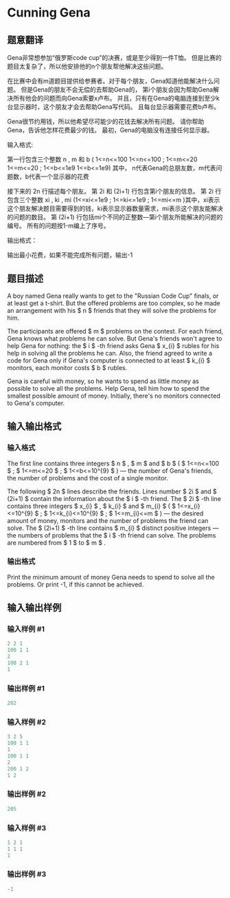 # Cunning Gena

## 题意翻译

Gena非常想参加“俄罗斯code cup”的决赛，或是至少得到一件T恤。 但是比赛的题目太复杂了，所以他安排他的n个朋友帮他解决这些问题。

在比赛中会有m道题目提供给参赛者。对于每个朋友，Gena知道他能解决什么问题。 但是Gena的朋友不会无偿的去帮助Gena的， 第i个朋友会因为帮助Gena解决所有他会的问题而向Gena索要x卢布。 并且，只有在Gena的电脑连接到至少k台显示器时，这个朋友才会去帮助Gena写代码。 且每台显示器需要花费b卢布。

Gena很节约用钱，所以他希望尽可能少的花钱去解决所有问题。 请你帮助Gena，告诉他怎样花费最少的钱。 最初，Gena的电脑没有连接任何显示器。

输入格式:

第一行包含三个整数 n , m 和 b ( 1<=n<=100 1<=n<=100 ; 1<=m<=20 1<=m<=20 ; 1<=b<=1e9 1<=b<=1e9) 其中， n代表Gena的总朋友数，m代表问题数，b代表一个显示器的花费

接下来的 2n 行描述每个朋友。 第 2i 和 (2i+1) 行包含第i个朋友的信息。 第 2i 行包含三个整数 xi , ki , mi (1<=xi<=1e9 ; 1<=ki<=1e9 ; 1<=mi<=m )其中，xi表示这个朋友解决题目需要得到的钱，ki表示显示器数量需求，mi表示这个朋友能解决的问题的数目。 第 (2i+1) 行包括mi个不同的正整数—第i个朋友所能解决的问题的编号。 所有的问题按1-m编上了序号。

输出格式：

输出最小花费，如果不能完成所有问题，输出-1

## 题目描述

A boy named Gena really wants to get to the "Russian Code Cup" finals, or at least get a t-shirt. But the offered problems are too complex, so he made an arrangement with his $ n $ friends that they will solve the problems for him.

The participants are offered $ m $ problems on the contest. For each friend, Gena knows what problems he can solve. But Gena's friends won't agree to help Gena for nothing: the $ i $ -th friend asks Gena $ x_{i} $ rubles for his help in solving all the problems he can. Also, the friend agreed to write a code for Gena only if Gena's computer is connected to at least $ k_{i} $ monitors, each monitor costs $ b $ rubles.

Gena is careful with money, so he wants to spend as little money as possible to solve all the problems. Help Gena, tell him how to spend the smallest possible amount of money. Initially, there's no monitors connected to Gena's computer.

## 输入输出格式

### 输入格式

The first line contains three integers $ n $ , $ m $ and $ b $ ( $ 1<=n<=100 $ ; $ 1<=m<=20 $ ; $ 1<=b<=10^{9} $ ) — the number of Gena's friends, the number of problems and the cost of a single monitor.

The following $ 2n $ lines describe the friends. Lines number $ 2i $ and $ (2i+1) $ contain the information about the $ i $ -th friend. The $ 2i $ -th line contains three integers $ x_{i} $ , $ k_{i} $ and $ m_{i} $ ( $ 1<=x_{i}<=10^{9} $ ; $ 1<=k_{i}<=10^{9} $ ; $ 1<=m_{i}<=m $ ) — the desired amount of money, monitors and the number of problems the friend can solve. The $ (2i+1) $ -th line contains $ m_{i} $ distinct positive integers — the numbers of problems that the $ i $ -th friend can solve. The problems are numbered from $ 1 $ to $ m $ .

### 输出格式

Print the minimum amount of money Gena needs to spend to solve all the problems. Or print -1, if this cannot be achieved.

## 输入输出样例

### 输入样例 #1

```cpp
2 2 1
100 1 1
2
100 2 1
1

```
### 输出样例 #1

```cpp
202

```
### 输入样例 #2

```cpp
3 2 5
100 1 1
1
100 1 1
2
200 1 2
1 2

```
### 输出样例 #2

```cpp
205

```
### 输入样例 #3

```cpp
1 2 1
1 1 1
1

```
### 输出样例 #3

```cpp
-1

```
